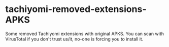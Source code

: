 # tachiyomi-removed-extensions-APKS
Some removed Tachiyomi extensions with original APKS. You can scan with VirusTotal if you don't trust us/it, no-one is forcing you to install it.
